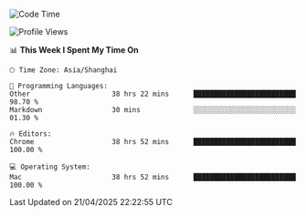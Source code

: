 <!--START_SECTION:waka-->
![Code Time](http://img.shields.io/badge/Code%20Time-3%2C820%20hrs%2010%20mins-blue)

![Profile Views](http://img.shields.io/badge/Profile%20Views-0-blue)

📊 **This Week I Spent My Time On** 

```text
🕑︎ Time Zone: Asia/Shanghai

💬 Programming Languages: 
Other                    38 hrs 22 mins      █████████████████████████   98.70 % 
Markdown                 30 mins             ░░░░░░░░░░░░░░░░░░░░░░░░░   01.30 % 

🔥 Editors: 
Chrome                   38 hrs 52 mins      █████████████████████████   100.00 % 

💻 Operating System: 
Mac                      38 hrs 52 mins      █████████████████████████   100.00 % 
```


 Last Updated on 21/04/2025 22:22:55 UTC
<!--END_SECTION:waka-->